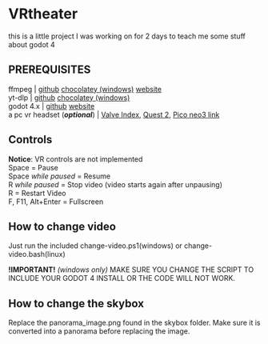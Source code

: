 # VRtheater

this is a little project I was working on for 2 days to teach me some stuff about godot 4

## PREREQUISITES

ffmpeg | [github](https://github.com/FFmpeg/FFmpeg) [chocolatey (windows)](https://community.chocolatey.org/packages/ffmpeg) [website](https://ffmpeg.org)  
yt-dlp | [github](https://github.com/yt-dlp/yt-dlp) [chocolatey (windows)](https://community.chocolatey.org/packages/yt-dlp)  
godot 4.x | [github](https://github.com/godotengine/godot) [website](https://godotengine.org)  
a pc vr headset (***optional***) | [Valve Index](https://store.steampowered.com/valveindex), [Quest 2](https://www.meta.com/quest/products/quest-2/), [Pico neo3 link](https://www.picoxr.com/global/products/neo3-link)

## Controls
**Notice**: VR controls are not implemented  
Space = Pause  
Space *while paused* = Resume  
R *while paused* = Stop video (video starts again after unpausing)  
R = Restart Video  
F, F11, Alt+Enter = Fullscreen

## How to change video

Just run the included change-video.ps1(windows) or change-video.bash(linux)

**!IMPORTANT!** *(windows only)* MAKE SURE YOU CHANGE THE SCRIPT TO INCLUDE YOUR GODOT 4 INSTALL OR THE CODE WILL NOT WORK. 

## How to change the skybox

Replace the panorama_image.png found in the skybox folder. Make sure it is converted into a panorama before replacing the image.
